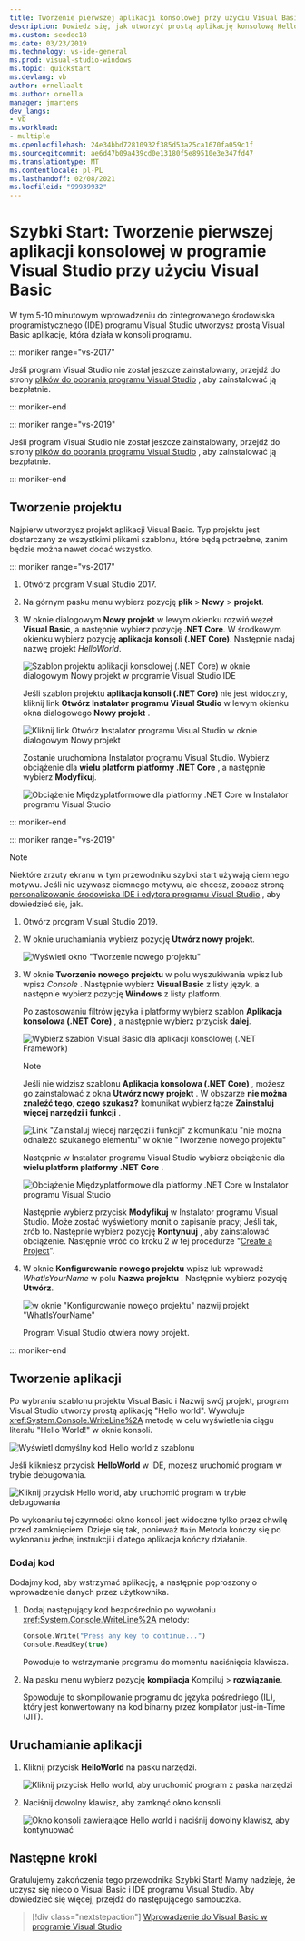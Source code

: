 ```yaml
---
title: Tworzenie pierwszej aplikacji konsolowej przy użyciu Visual Basic
description: Dowiedz się, jak utworzyć prostą aplikację konsolową Hello world w programie Visual Studio z Visual Basic, krok po kroku.
ms.custom: seodec18
ms.date: 03/23/2019
ms.technology: vs-ide-general
ms.prod: visual-studio-windows
ms.topic: quickstart
ms.devlang: vb
author: ornellaalt
ms.author: ornella
manager: jmartens
dev_langs:
- vb
ms.workload:
- multiple
ms.openlocfilehash: 24e34bbd72810932f385d53a25ca1670fa059c1f
ms.sourcegitcommit: ae6d47b09a439cd0e13180f5e89510e3e347fd47
ms.translationtype: MT
ms.contentlocale: pl-PL
ms.lasthandoff: 02/08/2021
ms.locfileid: "99939932"
---
```

# <a name="quickstart-create-your-first-console-app-in-visual-studio-with-visual-basic"></a>Szybki Start: Tworzenie pierwszej aplikacji konsolowej w programie Visual Studio przy użyciu Visual Basic

W tym 5-10 minutowym wprowadzeniu do zintegrowanego środowiska programistycznego (IDE) programu Visual Studio utworzysz prostą Visual Basic aplikację, która działa w konsoli programu.

::: moniker range="vs-2017"

Jeśli program Visual Studio nie został jeszcze zainstalowany, przejdź do strony [plików do pobrania programu Visual Studio](https://visualstudio.microsoft.com/vs/older-downloads/?utm_medium=microsoft&utm_source=docs.microsoft.com&utm_campaign=vs+2017+download) , aby zainstalować ją bezpłatnie.

::: moniker-end

::: moniker range="vs-2019"

Jeśli program Visual Studio nie został jeszcze zainstalowany, przejdź do strony [plików do pobrania programu Visual Studio](https://visualstudio.microsoft.com/downloads) , aby zainstalować ją bezpłatnie.

::: moniker-end

## <a name="create-a-project"></a>Tworzenie projektu

Najpierw utworzysz projekt aplikacji Visual Basic. Typ projektu jest dostarczany ze wszystkimi plikami szablonu, które będą potrzebne, zanim będzie można nawet dodać wszystko.

::: moniker range="vs-2017"

1. Otwórz program Visual Studio 2017.

2. Na górnym pasku menu wybierz pozycję **plik** > **Nowy** > **projekt**.

3. W oknie dialogowym **Nowy projekt** w lewym okienku rozwiń węzeł **Visual Basic**, a następnie wybierz pozycję **.NET Core**. W środkowym okienku wybierz pozycję **aplikacja konsoli (.NET Core)**. Następnie nadaj nazwę projekt *HelloWorld*.

   ![Szablon projektu aplikacji konsolowej (.NET Core) w oknie dialogowym Nowy projekt w programie Visual Studio IDE](../ide/media/new-project-vb-dotnetcore-helloworld-console-app.png)

     Jeśli szablon projektu **aplikacja konsoli (.NET Core)** nie jest widoczny, kliknij link **Otwórz Instalator programu Visual Studio** w lewym okienku okna dialogowego **Nowy projekt** .

   ![Kliknij link Otwórz Instalator programu Visual Studio w oknie dialogowym Nowy projekt](../ide/media/vb-open-visual-studio-installer-hello-world.png)

     Zostanie uruchomiona Instalator programu Visual Studio. Wybierz obciążenie dla **wielu platform platformy .NET Core** , a następnie wybierz **Modyfikuj**.

     ![Obciążenie Międzyplatformowe dla platformy .NET Core w Instalator programu Visual Studio](../ide/media/dot-net-core-xplat-dev-workload.png)

::: moniker-end

::: moniker range="vs-2019"

> [!NOTE]
> Niektóre zrzuty ekranu w tym przewodniku szybki start używają ciemnego motywu. Jeśli nie używasz ciemnego motywu, ale chcesz, zobacz stronę [personalizowanie środowiska IDE i edytora programu Visual Studio](quickstart-personalize-the-ide.md) , aby dowiedzieć się, jak.

1. Otwórz program Visual Studio 2019.

1. W oknie uruchamiania wybierz pozycję **Utwórz nowy projekt**.

   ![Wyświetl okno "Tworzenie nowego projektu"](../get-started/media/vs-2019/create-new-project-dark-theme.png)

1. W oknie **Tworzenie nowego projektu** w polu wyszukiwania wpisz lub wpisz *Console* . Następnie wybierz **Visual Basic** z listy język, a następnie wybierz pozycję **Windows** z listy platform. 

   Po zastosowaniu filtrów języka i platformy wybierz szablon **Aplikacja konsolowa (.NET Core)** , a następnie wybierz przycisk **dalej**.

   ![Wybierz szablon Visual Basic dla aplikacji konsolowej (.NET Framework)](../get-started/visual-basic/media/vs-2019/vb-create-new-project-search-console-net-core-filtered.png)

   > [!NOTE]
   > Jeśli nie widzisz szablonu **Aplikacja konsolowa (.NET Core)** , możesz go zainstalować z okna **Utwórz nowy projekt** . W obszarze **nie można znaleźć tego, czego szukasz?** komunikat wybierz łącze **Zainstaluj więcej narzędzi i funkcji** .
   >
   > ![Link "Zainstaluj więcej narzędzi i funkcji" z komunikatu "nie można odnaleźć szukanego elementu" w oknie "Tworzenie nowego projektu"](../get-started/media/vs-2019/not-finding-what-looking-for.png) 
   > 
   > Następnie w Instalator programu Visual Studio wybierz obciążenie dla **wielu platform platformy .NET Core** .
   >
   > ![Obciążenie Międzyplatformowe dla platformy .NET Core w Instalator programu Visual Studio](../get-started/media/dot-net-core-xplat-dev-workload.png)
   >
   > Następnie wybierz przycisk **Modyfikuj** w Instalator programu Visual Studio. Może zostać wyświetlony monit o zapisanie pracy; Jeśli tak, zrób to. Następnie wybierz pozycję **Kontynuuj** , aby zainstalować obciążenie. Następnie wróć do kroku 2 w tej procedurze "[Create a Project](#create-a-project)".

1. W oknie **Konfigurowanie nowego projektu** wpisz lub wprowadź *WhatIsYourName* w polu **Nazwa projektu** . Następnie wybierz pozycję **Utwórz**.

   ![w oknie "Konfigurowanie nowego projektu" nazwij projekt "WhatIsYourName"](../get-started/visual-basic/media/vs-2019/vb-name-your-project-whatname.png)

   Program Visual Studio otwiera nowy projekt.

::: moniker-end

## <a name="create-the-application"></a>Tworzenie aplikacji

Po wybraniu szablonu projektu Visual Basic i Nazwij swój projekt, program Visual Studio utworzy prostą aplikację "Hello world". Wywołuje <xref:System.Console.WriteLine%2A> metodę w celu wyświetlenia ciągu literału "Hello World!" w oknie konsoli.

![Wyświetl domyślny kod Hello world z szablonu](../ide/media/vb-console-helloworld-template.png)

Jeśli klikniesz przycisk **HelloWorld** w IDE, możesz uruchomić program w trybie debugowania.

  ![Kliknij przycisk Hello world, aby uruchomić program w trybie debugowania](../ide/media/vb-console-hello-world-button.png)

Po wykonaniu tej czynności okno konsoli jest widoczne tylko przez chwilę przed zamknięciem. Dzieje się tak, ponieważ `Main` Metoda kończy się po wykonaniu jednej instrukcji i dlatego aplikacja kończy działanie.

### <a name="add-some-code"></a>Dodaj kod

Dodajmy kod, aby wstrzymać aplikację, a następnie poproszony o wprowadzenie danych przez użytkownika.

1. Dodaj następujący kod bezpośrednio po wywołaniu <xref:System.Console.WriteLine%2A> metody:

   ```vb
   Console.Write("Press any key to continue...")
   Console.ReadKey(true)
   ```

    Powoduje to wstrzymanie programu do momentu naciśnięcia klawisza.

2. Na pasku menu wybierz pozycję **kompilacja** Kompiluj  >  **rozwiązanie**.

   Spowoduje to skompilowanie programu do języka pośredniego (IL), który jest konwertowany na kod binarny przez kompilator just-in-Time (JIT).

## <a name="run-the-application"></a>Uruchamianie aplikacji

1. Kliknij przycisk **HelloWorld** na pasku narzędzi.

   ![Kliknij przycisk Hello world, aby uruchomić program z paska narzędzi](../ide/media/vb-console-hello-world-button.png)

2. Naciśnij dowolny klawisz, aby zamknąć okno konsoli.

   ![Okno konsoli zawierające Hello world i naciśnij dowolny klawisz, aby kontynuować](../ide/media/vb-console-hello-world-press-any-key.png)

## <a name="next-steps"></a>Następne kroki

Gratulujemy zakończenia tego przewodnika Szybki Start! Mamy nadzieję, że uczysz się nieco o Visual Basic i IDE programu Visual Studio. Aby dowiedzieć się więcej, przejdź do następującego samouczka.

> [!div class="nextstepaction"]
> [Wprowadzenie do Visual Basic w programie Visual Studio](../get-started/visual-basic/tutorial-console.md)
